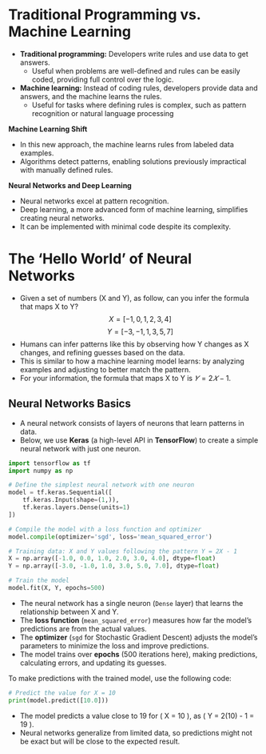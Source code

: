 # Traditional Programming vs. Machine Learning

- **Traditional programming:** Developers write rules and use data to get answers.
  - Useful when problems are well-defined and rules can be easily coded, providing full control over the logic.
- **Machine learning:** Instead of coding rules, developers provide data and answers, and the machine learns the rules.
  - Useful for tasks where defining rules is complex, such as pattern recognition or natural language processing

**Machine Learning Shift**

- In this new approach, the machine learns rules from labeled data examples.
- Algorithms detect patterns, enabling solutions previously impractical with manually defined rules.

**Neural Networks and Deep Learning**

- Neural networks excel at pattern recognition.
- Deep learning, a more advanced form of machine learning, simplifies creating neural networks.
- It can be implemented with minimal code despite its complexity.

# The ‘Hello World’ of Neural Networks

  - Given a set of numbers (X and Y), as follow, can you infer the formula that maps X to Y?
     $$X = [-1, 0, 1, 2, 3, 4]$$
     $$Y = [-3, -1, 1, 3, 5, 7]$$
  - Humans can infer patterns like this by observing how Y changes as X changes, and refining guesses based on the data.
  - This is similar to how a machine learning model learns: by analyzing examples and adjusting to better match the pattern.
  - For your information, the formula that maps X to Y is $𝑌 = 2𝑋 − 1$.

## Neural Networks Basics

- A neural network consists of layers of neurons that learn patterns in data.
- Below, we use **Keras** (a high-level API in **TensorFlow**) to create a simple neural network with just one neuron.

```python
import tensorflow as tf
import numpy as np

# Define the simplest neural network with one neuron
model = tf.keras.Sequential([
    tf.keras.Input(shape=(1,)),
    tf.keras.layers.Dense(units=1)
])

# Compile the model with a loss function and optimizer
model.compile(optimizer='sgd', loss='mean_squared_error')

# Training data: X and Y values following the pattern Y = 2X - 1
X = np.array([-1.0, 0.0, 1.0, 2.0, 3.0, 4.0], dtype=float)
Y = np.array([-3.0, -1.0, 1.0, 3.0, 5.0, 7.0], dtype=float)

# Train the model
model.fit(X, Y, epochs=500)
```

- The neural network has a single neuron (`Dense` layer) that learns the relationship between X and Y.
- The **loss function** (`mean_squared_error`) measures how far the model’s predictions are from the actual values.
- The **optimizer** (`sgd` for Stochastic Gradient Descent) adjusts the model’s parameters to minimize the loss and improve predictions.
- The model trains over **epochs** (500 iterations here), making predictions, calculating errors, and updating its guesses.

To make predictions with the trained model, use the following code:

```python
# Predict the value for X = 10
print(model.predict([10.0]))
```

- The model predicts a value close to 19 for \( X = 10 \), as \( Y = 2(10) - 1 = 19 \).
- Neural networks generalize from limited data, so predictions might not be exact but will be close to the expected result.